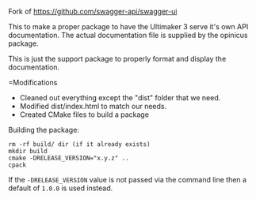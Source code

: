Fork of https://github.com/swagger-api/swagger-ui

This to make a proper package to have the Ultimaker 3 serve it's own API documentation.
The actual documentation file is supplied by the opinicus package.

This is just the support package to properly format and display the documentation.


=Modifications
* Cleaned out everything except the "dist" folder that we need.
* Modified dist/index.html to match our needs.
* Created CMake files to build a package

Building the package:

```
rm -rf build/ dir (if it already exists)
mkdir build
cmake -DRELEASE_VERSION="x.y.z" ..
cpack
```
If the `-DRELEASE_VERSION` value is not passed via the command line then a default of `1.0.0` is used instead.
